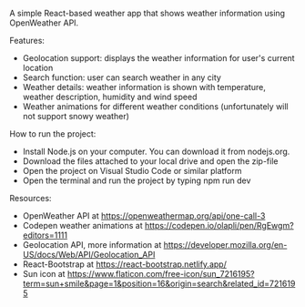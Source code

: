 A simple React-based weather app that shows weather information using OpenWeather API.

Features:
- Geolocation support: displays the weather information for user's current location
- Search function: user can search weather in any city
- Weather details: weather information is shown with temperature, weather description, humidity and wind speed
- Weather animations for different weather conditions (unfortunately will not support snowy weather)

How to run the project:
- Install Node.js on your computer. You can download it from nodejs.org.
- Download the files attached to your local drive and open the zip-file
- Open the project on Visual Studio Code or similar platform
- Open the terminal and run the project by typing npm run dev

Resources:
- OpenWeather API at https://openweathermap.org/api/one-call-3
- Codepen weather animations at https://codepen.io/olapli/pen/RgEwgm?editors=1111
- Geolocation API, more information at https://developer.mozilla.org/en-US/docs/Web/API/Geolocation_API
- React-Bootstrap at https://react-bootstrap.netlify.app/
- Sun icon at https://www.flaticon.com/free-icon/sun_7216195?term=sun+smile&page=1&position=16&origin=search&related_id=7216195